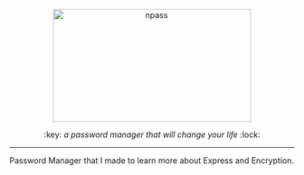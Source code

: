 <p align="center">
  <img width="350" height="200" src="static/logo.png" alt="npass">
</p>
<p align="center">
  :key: <em>a password manager that will change your life</em> :lock:
</p>

---


Password Manager that I made to learn more about Express and Encryption.
